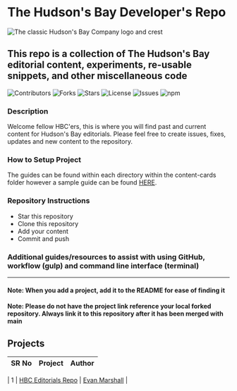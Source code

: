 # The Hudson's Bay Developer's Repo

![The classic Hudson's Bay Company logo and crest](https://canadaalive.files.wordpress.com/2014/06/hbc-hubsons-bay-company-logo-11.jpg)

## This repo is a collection of The Hudson's Bay editorial content, experiments, re-usable snippets, and other miscellaneous code

<!-- TODO: Update with links to project https://img.shields.io/badges/static-badge for instructions for badge setup -->

![Contributors](https://img.shields.io/badge/CONTRIBUTORS-1-purple)
![Forks](https://img.shields.io/badge/FORKS-0-blue)
![Stars](https://img.shields.io/badge/STARS-0-green)
![License](https://img.shields.io/badge/LICENSE-MIT-brown)
![Issues](https://img.shields.io/badge/ISSUES-0-yellow)
![npm](https://img.shields.io/badge/yarn-v.1.22.19-red)

### Description

Welcome fellow HBC'ers, this is where you will find past and current content for Hudson's Bay editorials. Please feel free to create issues, fixes, updates and new content to the repository.

<!-- TODO: Update with my own guideline for contributions via GitHub
### Contribution Guidelines

The contribution guidelines are as per the
guide [HERE](https://github.com/larymak/Python-project-Scripts/blob/main/CONTRIBUTING.md). -->

### How to Setup Project

The guides can be found within each directory within the content-cards folder however a sample guide can be found [HERE](https://update-with-link-to-project-guide).

### Repository Instructions

- Star this repository
- Clone this repository
- Add your content
- Commit and push
<!-- TODO: Update with guide on how it will work within HBC
- Create a pull request
- Wait for pull request to merge
- Celebrate your first step into the open source world and contribute more -->

### Additional guides/resources to assist with using GitHub, workflow (gulp) and command line interface (terminal)

<!-- TODO: Update with my own links to resources
 - [How to Contribute to Open Source Projects – A Beginner's Guide](https://www.freecodecamp.org/news/how-to-contribute-to-open-source-projects-beginners-guide/)
- [How to Write a Good README File for Your GitHub Project](https://www.freecodecamp.org/news/how-to-write-a-good-readme-file/) -->

---

#### Note: When you add a project, add it to the README for ease of finding it

#### Note: Please do not have the project link reference your local forked repository. Always link it to this repository after it has been merged with main

## Projects

| SR No | Project | Author |
| ----- | ------- | ------ |

<!-- TODO: Update once repo is created and first project is pushed to repo. -->

| 1 | [HBC Editorials Repo](https://github.com/evanmarshall-dev/hbc-editorials) | [Evan Marshall](https://github.com/evanmarshall-dev) |
